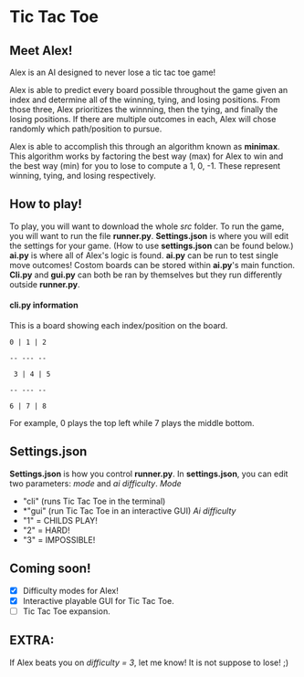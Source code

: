 # Tic Tac Toe

## Meet Alex!
Alex is an AI designed to never lose a tic tac toe game!

Alex is able to predict every board possible throughout the game given an index and determine all of the winning, tying, and losing positions. From those three, Alex prioritizes the winnning, then the tying, and finally the losing positions. If there are multiple outcomes in each, Alex will chose randomly which path/position to pursue. 

Alex is able to accomplish this through an algorithm known as **minimax**. This algorithm works by factoring the best way (max) for Alex to win and the best way (min) for you to lose to compute a 1, 0, -1. These represent winning, tying, and losing respectively.

## How to play!

To play, you will want to download the whole *src* folder. To run the game, you will want to run the file **runner.py**. **Settings.json** is where you will edit the settings for your game. (How to use **settings.json** can be found below.) **ai.py** is where all of Alex's logic is found. **ai.py** can be run to test single move outcomes! Costom boards can be stored within **ai.py**'s main function. **Cli.py** and **gui.py** can both be ran by themselves but they run differently outside **runner.py**.

#### cli.py information
This is a board showing each index/position on the board.

`` 0 | 1 | 2 ``

``-- --- --``

`` 3 | 4 | 5``

``-- --- --``

`` 6 | 7 | 8 ``


For example, 0 plays the top left while 7 plays the middle bottom.

## Settings.json
**Settings.json** is how you control **runner.py**. In **settings.json**, you can edit two parameters: *mode* and *ai difficulty*. 
*Mode*
* "cli" (runs Tic Tac Toe in the terminal)
* *"gui" (run Tic Tac Toe in an interactive GUI)
*Ai difficulty*
* "1" = CHILDS PLAY!
* "2" = HARD!
* "3" = IMPOSSIBLE!

## Coming soon!
- [x] Difficulty modes for Alex!
- [x] Interactive playable GUI for Tic Tac Toe.
- [ ] Tic Tac Toe expansion.

## EXTRA:
If Alex beats you on *difficulty = 3*, let me know! It is not suppose to lose! ;)